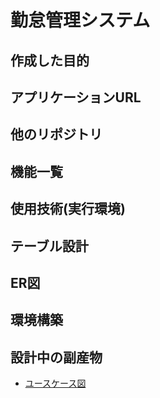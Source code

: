 # 勤怠管理システム

## 作成した目的

## アプリケーションURL

## 他のリポジトリ

## 機能一覧

## 使用技術(実行環境)

## テーブル設計

## ER図

## 環境構築

## 設計中の副産物

- [ユースケース図](doc/ユースケース図.md)
